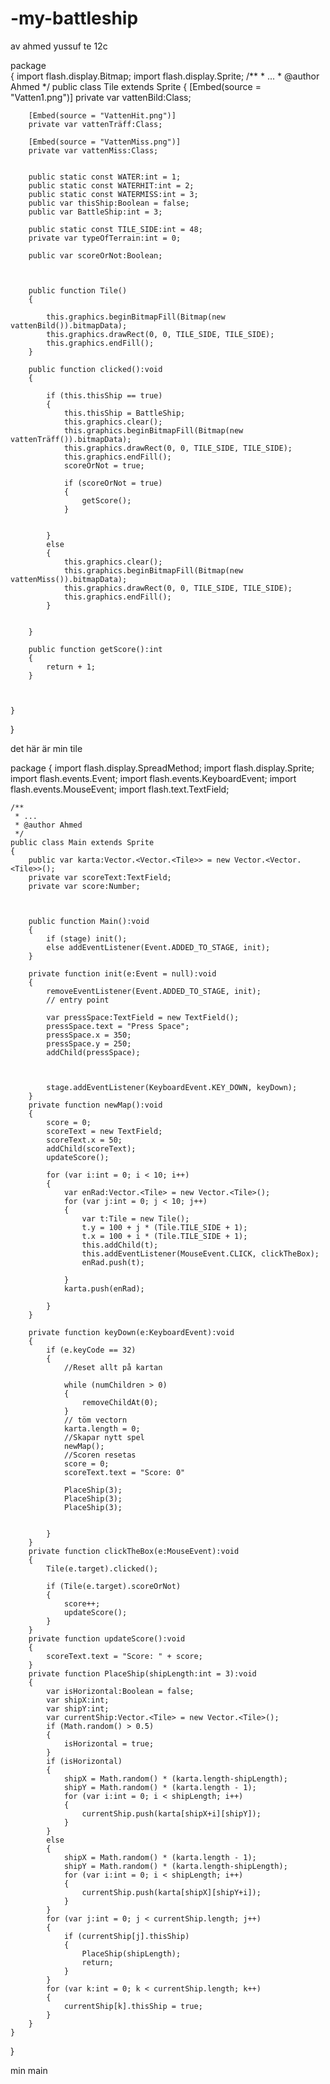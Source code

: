 -my-battleship
==============

av ahmed yussuf te 12c

package  
{
	import flash.display.Bitmap;
	import flash.display.Sprite;
	/**
	 * ...
	 * @author Ahmed
	 */
	public class Tile extends Sprite
	{
		[Embed(source = "Vatten1.png")]
		private var vattenBild:Class;
		
		[Embed(source = "VattenHit.png")]
		private var vattenTräff:Class;
		
		[Embed(source = "VattenMiss.png")]
		private var vattenMiss:Class;
		
		
		public static const WATER:int = 1;
		public static const WATERHIT:int = 2;
		public static const WATERMISS:int = 3;
		public var thisShip:Boolean = false;
		public var BattleShip:int = 3;
		
		public static const TILE_SIDE:int = 48;
		private var typeOfTerrain:int = 0;
		
		public var scoreOrNot:Boolean;
		
		
		
		public function Tile() 
		{
			
			this.graphics.beginBitmapFill(Bitmap(new vattenBild()).bitmapData);
			this.graphics.drawRect(0, 0, TILE_SIDE, TILE_SIDE);
			this.graphics.endFill();
		}
		
		public function clicked():void 
		{
		
			if (this.thisShip == true) 
			{
				this.thisShip = BattleShip;
				this.graphics.clear();
				this.graphics.beginBitmapFill(Bitmap(new vattenTräff()).bitmapData);
				this.graphics.drawRect(0, 0, TILE_SIDE, TILE_SIDE);
				this.graphics.endFill();
				scoreOrNot = true;
				
				if (scoreOrNot = true) 
				{
					getScore();
				}
				
				
			}
			else 
			{
				this.graphics.clear();
				this.graphics.beginBitmapFill(Bitmap(new vattenMiss()).bitmapData);
				this.graphics.drawRect(0, 0, TILE_SIDE, TILE_SIDE);
				this.graphics.endFill();
			}
			
			
		}
		
		public function getScore():int 
		{
			return + 1;
		}
		
		
		
	}

}


det här är min tile




package 
{
	import flash.display.SpreadMethod;
	import flash.display.Sprite;
	import flash.events.Event;
	import flash.events.KeyboardEvent;
	import flash.events.MouseEvent;
	import flash.text.TextField;
	
	/**
	 * ...
	 * @author Ahmed
	 */
	public class Main extends Sprite 
	{
		public var karta:Vector.<Vector.<Tile>> = new Vector.<Vector.<Tile>>();
		private var scoreText:TextField;
		private var score:Number;
		
		
		
		public function Main():void 
		{
			if (stage) init();
			else addEventListener(Event.ADDED_TO_STAGE, init);
		}
		
		private function init(e:Event = null):void 
		{
			removeEventListener(Event.ADDED_TO_STAGE, init);
			// entry point
			
			var pressSpace:TextField = new TextField();
			pressSpace.text = "Press Space";
			pressSpace.x = 350;
			pressSpace.y = 250;
			addChild(pressSpace);
			
			
			
			stage.addEventListener(KeyboardEvent.KEY_DOWN, keyDown);
		}
		private function newMap():void 
		{
			score = 0;
			scoreText = new TextField;
			scoreText.x = 50;
			addChild(scoreText);
			updateScore();
			
			for (var i:int = 0; i < 10; i++) 
			{
				var enRad:Vector.<Tile> = new Vector.<Tile>();
				for (var j:int = 0; j < 10; j++) 
				{
					var t:Tile = new Tile();
					t.y = 100 + j * (Tile.TILE_SIDE + 1);
					t.x = 100 + i * (Tile.TILE_SIDE + 1);
					this.addChild(t);
					this.addEventListener(MouseEvent.CLICK, clickTheBox);
					enRad.push(t);
					
				}
				karta.push(enRad);
				
 			}
		}
		
		private function keyDown(e:KeyboardEvent):void 
		{
			if (e.keyCode == 32) 
			{	
				//Reset allt på kartan
				
				while (numChildren > 0) 
				{
					removeChildAt(0);
				}
				// töm vectorn
				karta.length = 0;
				//Skapar nytt spel
				newMap();
				//Scoren resetas
				score = 0;
				scoreText.text = "Score: 0"
				
				PlaceShip(3);
				PlaceShip(3);
				PlaceShip(3);
				
	
			}
		}
		private function clickTheBox(e:MouseEvent):void 
		{
			Tile(e.target).clicked();
			
			if (Tile(e.target).scoreOrNot) 
			{
				score++;
				updateScore();
			}
		}
		private function updateScore():void 
		{
			scoreText.text = "Score: " + score;
		}
		private function PlaceShip(shipLength:int = 3):void
		{
			var isHorizontal:Boolean = false;
			var shipX:int;
			var shipY:int;
			var currentShip:Vector.<Tile> = new Vector.<Tile>();
			if (Math.random() > 0.5)
			{
				isHorizontal = true;
			}
			if (isHorizontal)
			{
				shipX = Math.random() * (karta.length-shipLength);
				shipY = Math.random() * (karta.length - 1);
				for (var i:int = 0; i < shipLength; i++) 
				{
					currentShip.push(karta[shipX+i][shipY]);
				}
			}
			else
			{
				shipX = Math.random() * (karta.length - 1);
				shipY = Math.random() * (karta.length-shipLength);
				for (var i:int = 0; i < shipLength; i++) 
				{
 					currentShip.push(karta[shipX][shipY+i]);
				}
			}
			for (var j:int = 0; j < currentShip.length; j++) 
			{
				if (currentShip[j].thisShip)
				{
					PlaceShip(shipLength);
					return;
				}
			}
			for (var k:int = 0; k < currentShip.length; k++) 
			{
				currentShip[k].thisShip = true;
			}
		}
	}
	
}


min main 
